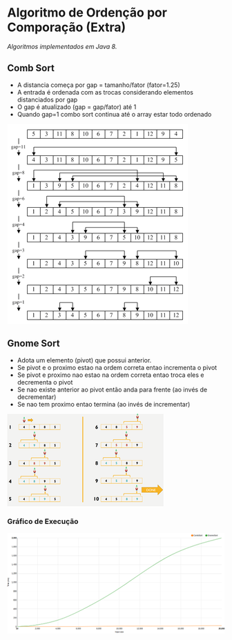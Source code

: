 # Algoritmo de Ordenção por Comporação (Extra)

*Algoritmos implementados em Java 8.*

## Comb Sort

- A distancia começa por gap = tamanho/fator (fator=1.25)
- A entrada é ordenada com as trocas considerando elementos distanciados por gap
- O gap é atualizado (gap = gap/fator) até 1
- Quando gap=1 combo sort continua até o array estar todo ordenado

!["Comb Sort"](https://github.com/juliafealves/leda-ordenacao-extra/blob/master/comb_sort.png "Comb Sort")

## Gnome Sort

- Adota um elemento (pivot) que possui anterior.
- Se pivot e o proximo estao na ordem correta entao incrementa o pivot
- Se pivot e proximo nao estao na ordem correta entao troca eles e decrementa o pivot
- Se nao existe anterior ao pivot então anda para frente (ao invés de decrementar)
- Se nao tem proximo entao termina (ao invés de incrementar)

!["Gnome Sort"](https://github.com/juliafealves/leda-ordenacao-extra/blob/master/gnome_sort.png "Gnome Sort")

### Gráfico de Execução

!["Gráfico"](https://github.com/juliafealves/leda-ordenacao-extra/blob/master/chart.png "Gráfico")
